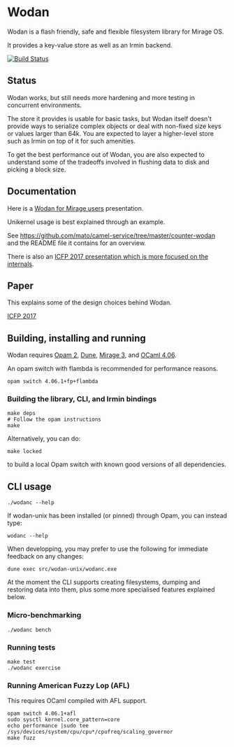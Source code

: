 # Wodan

Wodan is a flash friendly, safe and flexible
filesystem library for Mirage OS.

It provides a key-value store as well as an Irmin backend.

[![Build Status](https://travis-ci.org/mirage/wodan.svg?branch=master)](https://travis-ci.org/mirage/wodan)

## Status

Wodan works, but still needs more hardening and more testing in
concurrent environments.

The store it provides is usable for basic tasks, but Wodan itself
doesn't provide ways to serialize complex objects or deal with
non-fixed size keys or values larger than 64k.  You are expected
to layer a higher-level store such as Irmin on top of it for such
amenities.

To get the best performance out of Wodan, you are also expected
to understand some of the tradeoffs involved in flushing data to
disk and picking a block size.

## Documentation

Here is a [Wodan for Mirage users](https://mirage.github.io/wodan/doc/wodan-for-mirage.html)
presentation.

Unikernel usage is best explained through an example.

See
https://github.com/mato/camel-service/tree/master/counter-wodan
and the README file it contains for an overview.

There is also an [ICFP 2017 presentation which is more focused on the internals](https://g2p.github.io/research/wodan-slides.pdf).

## Paper

This explains some of the design choices behind Wodan.

[ICFP 2017](https://icfp17.sigplan.org/event/ocaml-2017-papers-wodan-a-pure-ocaml-flash-aware-filesystem-library)

## Building, installing and running

Wodan requires [Opam 2][opam], [Dune][dune], [Mirage 3][mirage],
and [OCaml 4.06][ocaml].

An opam switch with flambda is recommended for performance reasons.

```
opam switch 4.06.1+fp+flambda
```

### Building the library, CLI, and Irmin bindings

```
make deps
# Follow the opam instructions
make
```

Alternatively, you can do:
```
make locked
```
to build a local Opam switch with known good versions of all
dependencies.

## CLI usage

```
./wodanc --help
```

If wodan-unix has been installed (or pinned) through Opam,
you can instead type:

```
wodanc --help
```

When developping, you may prefer to use the following for
immediate feedback on any changes:

```
dune exec src/wodan-unix/wodanc.exe
```

At the moment the CLI supports creating filesystems, dumping and
restoring data into them, plus some more specialised features
explained below.

### Micro-benchmarking

```
./wodanc bench
```

### Running tests

```
make test
./wodanc exercise
```

### Running American Fuzzy Lop (AFL)

This requires OCaml compiled with AFL support.

```
opam switch 4.06.1+afl
sudo sysctl kernel.core_pattern=core
echo performance |sudo tee /sys/devices/system/cpu/cpu*/cpufreq/scaling_governor
make fuzz
```

[opam]: https://opam.ocaml.org/
[dune]: https://github.com/ocaml/dune#installation
[mirage]: https://mirage.io/
[ocaml]: https://ocaml.org/

